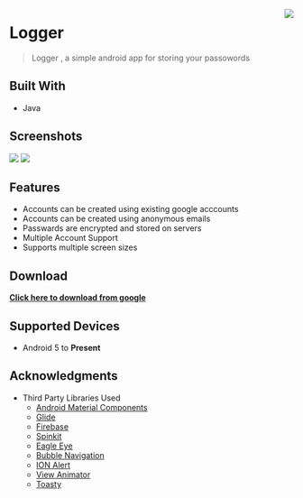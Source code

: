
<img src="https://user-images.githubusercontent.com/59041996/125823802-16e37e51-33ff-453f-b98b-27508560cab6.png" align="right" 
/>


# Logger

> Logger , a simple android app for storing your passowords

## Built With

- Java

## Screenshots

 <img src="https://user-images.githubusercontent.com/59041996/125951336-0142cc37-040b-40c7-86bf-7edceaa60299.jpg" /> 

<img src="https://user-images.githubusercontent.com/59041996/125952482-eb0bc023-3a08-49ce-8fff-ef9bb4123791.png" /> 






## Features

- Accounts can be created using existing google acccounts
- Accounts can be created using anonymous emails
- Passwards are encrypted and stored on servers
- Multiple Account Support
- Supports multiple screen sizes
 


## Download

**[Click here to download from google](https://drive.google.com/file/d/132we2XLFkZcvvYxBruJgzHEXdysNXePT/view?usp=sharing)**

## Supported Devices

- Android 5 to  **Present**

## Acknowledgments 

- Third Party Libraries Used
  - [Android Material Components ](https://github.com/material-components/material-components-android)
  - [Glide](https://github.com/bumptech/glide)
  - [Firebase](https://github.com/firebase/)
  - [Spinkit](https://github.com/ybq/Android-SpinKit)
  - [Eagle Eye](https://github.com/SumonHub/EagleEye)
  - [Bubble Navigation](https://github.com/gauravk95/bubble-navigation)
  - [ION Alert](https://github.com/oktavianto/ionalert)
  - [View Animator](https://github.com/florent37/ViewAnimator)
  - [Toasty](https://github.com/GrenderG/Toasty)




